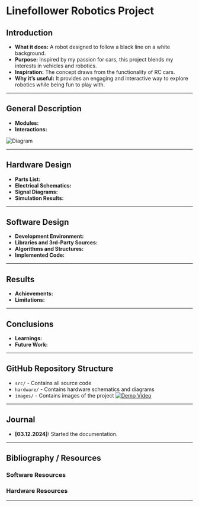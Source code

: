 # Linefollower Robotics Project

## Introduction 
- **What it does:** A robot designed to follow a black line on a white background.  
- **Purpose:** Inspired by my passion for cars, this project blends my interests in vehicles and robotics.
- **Inspiration:** The concept draws from the functionality of RC cars. 
- **Why it’s useful:** It provides an engaging and interactive way to explore robotics while being fun to play with.
---

## General Description
- **Modules:** 
- **Interactions:** 

![Diagram]()

---

## Hardware Design
- **Parts List:**
- **Electrical Schematics:**
- **Signal Diagrams:**
- **Simulation Results:**

---

## Software Design
- **Development Environment:**
- **Libraries and 3rd-Party Sources:**
- **Algorithms and Structures:**
- **Implemented Code:**

---

## Results
- **Achievements:**
- **Limitations:**

---

## Conclusions
- **Learnings:**
- **Future Work:**

---

## GitHub Repository Structure
- `src/` - Contains all source code
- `hardware/` - Contains hardware schematics and diagrams
- `images/` - Contains images of the project
[![Demo Video]()]()

---

## Journal
- **[03.12.2024]:** Started the documentation.

---

## Bibliography / Resources
### Software Resources
### Hardware Resources

---
